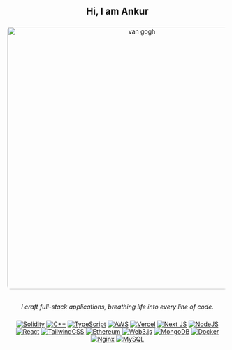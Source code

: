 <h2 align="center">Hi, I am Ankur </h2>

###

<div align="center">
  <img src="https://www.soa-arts.com/pub/media/wysiwyg/blog56/van-gogh-illustrations-alireza-karimi-moghaddam-22.jpg" alt="van gogh" width="600" height="600" style="object-fit: cover; object-position: center; border-radius: 8px;">
<br /> <br />
<p><i>I craft full-stack applications, breathing life into every line of code.</i></p>
</div>

###

<div align="center">
  <a href="#"><img src="https://img.shields.io/badge/Solidity-%23363636.svg?style=for-the-badge&logo=solidity&logoColor=white" alt="Solidity"></a>
  <a href="#"><img src="https://img.shields.io/badge/c++-%2300599C.svg?style=for-the-badge&logo=c%2B%2B&logoColor=white" alt="C++"></a>
  <a href="#"><img src="https://img.shields.io/badge/typescript-%23007ACC.svg?style=for-the-badge&logo=typescript&logoColor=white" alt="TypeScript"></a>
  <a href="#"><img src="https://img.shields.io/badge/AWS-%23FF9900.svg?style=for-the-badge&logo=amazon-aws&logoColor=white" alt="AWS"></a>
  <a href="#"><img src="https://img.shields.io/badge/vercel-%23000000.svg?style=for-the-badge&logo=vercel&logoColor=white" alt="Vercel"></a>
  <a href="#"><img src="https://img.shields.io/badge/Next-black?style=for-the-badge&logo=next.js&logoColor=white" alt="Next JS"></a>
  <a href="#"><img src="https://img.shields.io/badge/node.js-6DA55F?style=for-the-badge&logo=node.js&logoColor=white" alt="NodeJS"></a>
  <a href="#"><img src="https://img.shields.io/badge/react-%2320232a.svg?style=for-the-badge&logo=react&logoColor=%2361DAFB" alt="React"></a>
  <a href="#"><img src="https://img.shields.io/badge/tailwindcss-%2338B2AC.svg?style=for-the-badge&logo=tailwind-css&logoColor=white" alt="TailwindCSS"></a>
  <a href="#"><img src="https://img.shields.io/badge/Ethereum-3C3C3D?style=for-the-badge&logo=Ethereum&logoColor=white" alt="Ethereum"></a>
  <a href="#"><img src="https://img.shields.io/badge/web3.js-F16822?style=for-the-badge&logo=web3.js&logoColor=white" alt="Web3.js"></a>
  <a href="#"><img src="https://img.shields.io/badge/MongoDB-%234ea94b.svg?style=for-the-badge&logo=mongodb&logoColor=white" alt="MongoDB"></a>
  <a href="#"><img src="https://img.shields.io/badge/docker-%230db7ed.svg?style=for-the-badge&logo=docker&logoColor=white" alt="Docker"></a>
  <a href="#"><img src="https://img.shields.io/badge/nginx-%23009639.svg?style=for-the-badge&logo=nginx&logoColor=white" alt="Nginx"></a>
  <a href="#"><img src="https://img.shields.io/badge/mysql-%2300000f.svg?style=for-the-badge&logo=mysql&logoColor=white" alt="MySQL"></a>
</div>
